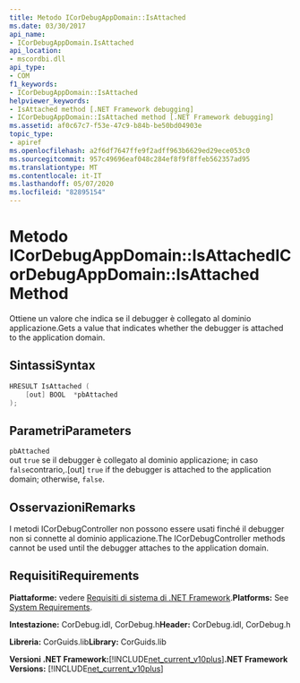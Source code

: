 ```yaml
---
title: Metodo ICorDebugAppDomain::IsAttached
ms.date: 03/30/2017
api_name:
- ICorDebugAppDomain.IsAttached
api_location:
- mscordbi.dll
api_type:
- COM
f1_keywords:
- ICorDebugAppDomain::IsAttached
helpviewer_keywords:
- IsAttached method [.NET Framework debugging]
- ICorDebugAppDomain::IsAttached method [.NET Framework debugging]
ms.assetid: af0c67c7-f53e-47c9-b84b-be50bd04903e
topic_type:
- apiref
ms.openlocfilehash: a2f6df7647ffe9f2adff963b6629ed29ece053c0
ms.sourcegitcommit: 957c49696eaf048c284ef8f9f8ffeb562357ad95
ms.translationtype: MT
ms.contentlocale: it-IT
ms.lasthandoff: 05/07/2020
ms.locfileid: "82895154"
---
```

# <a name="icordebugappdomainisattached-method"></a><span data-ttu-id="21f30-102">Metodo ICorDebugAppDomain::IsAttached</span><span class="sxs-lookup"><span data-stu-id="21f30-102">ICorDebugAppDomain::IsAttached Method</span></span>
<span data-ttu-id="21f30-103">Ottiene un valore che indica se il debugger è collegato al dominio applicazione.</span><span class="sxs-lookup"><span data-stu-id="21f30-103">Gets a value that indicates whether the debugger is attached to the application domain.</span></span>  
  
## <a name="syntax"></a><span data-ttu-id="21f30-104">Sintassi</span><span class="sxs-lookup"><span data-stu-id="21f30-104">Syntax</span></span>  
  
```cpp  
HRESULT IsAttached (  
    [out] BOOL  *pbAttached  
);  
```  
  
## <a name="parameters"></a><span data-ttu-id="21f30-105">Parametri</span><span class="sxs-lookup"><span data-stu-id="21f30-105">Parameters</span></span>  
 `pbAttached`  
 <span data-ttu-id="21f30-106">out `true` se il debugger è collegato al dominio applicazione; in caso `false`contrario,.</span><span class="sxs-lookup"><span data-stu-id="21f30-106">[out] `true` if the debugger is attached to the application domain; otherwise, `false`.</span></span>  
  
## <a name="remarks"></a><span data-ttu-id="21f30-107">Osservazioni</span><span class="sxs-lookup"><span data-stu-id="21f30-107">Remarks</span></span>  
 <span data-ttu-id="21f30-108">I metodi ICorDebugController non possono essere usati finché il debugger non si connette al dominio applicazione.</span><span class="sxs-lookup"><span data-stu-id="21f30-108">The ICorDebugController methods cannot be used until the debugger attaches to the application domain.</span></span>  
  
## <a name="requirements"></a><span data-ttu-id="21f30-109">Requisiti</span><span class="sxs-lookup"><span data-stu-id="21f30-109">Requirements</span></span>  
 <span data-ttu-id="21f30-110">**Piattaforme:** vedere [Requisiti di sistema di .NET Framework](../../get-started/system-requirements.md).</span><span class="sxs-lookup"><span data-stu-id="21f30-110">**Platforms:** See [System Requirements](../../get-started/system-requirements.md).</span></span>  
  
 <span data-ttu-id="21f30-111">**Intestazione:** CorDebug.idl, CorDebug.h</span><span class="sxs-lookup"><span data-stu-id="21f30-111">**Header:** CorDebug.idl, CorDebug.h</span></span>  
  
 <span data-ttu-id="21f30-112">**Libreria:** CorGuids.lib</span><span class="sxs-lookup"><span data-stu-id="21f30-112">**Library:** CorGuids.lib</span></span>  
  
 <span data-ttu-id="21f30-113">**Versioni .NET Framework:**[!INCLUDE[net_current_v10plus](../../../../includes/net-current-v10plus-md.md)]</span><span class="sxs-lookup"><span data-stu-id="21f30-113">**.NET Framework Versions:** [!INCLUDE[net_current_v10plus](../../../../includes/net-current-v10plus-md.md)]</span></span>
